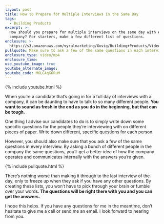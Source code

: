 ```yaml
---
layout: post
title: How to Prepare for Multiple Interviews in the Same Day
tags:
  - Building Products
excerpt: >-
  How should you prepare for multiple interviews on the same day with one
  company? For starters, make a few different list of questions.
enclosure: >-
  https://s3.amazonaws.com/vyralmarketing/Govig/Building+Products/Videos/2017/How+to+Interview+Multiple+Clients+-+Oct+2.mp4
pullquote: Make sure to ask a few of the same questions in each interview.
enclosure_type: video/mp4
enclosure_time:
use_youtube_image: true
youtube_alternate_image:
youtube_code: M6LCAqG6RuM
---
```



{% include youtube.html %}

When you’re a candidate that’s going in for a full day of interviews with a company, it can be daunting to have to talk to so many different people. **You want to sound as fresh in the end as you do in the beginning, but that can be tough.**

One thing I advise our candidates to do is to simply write down some specific questions for the people they’re interviewing with on different pieces of paper. Write down different, specific questions for each person.

However, you should also make sure that you ask a few of the same questions in every interview. By asking a bunch of different people in the company the same questions, you’ll get a better idea of how the company operates and communicates internally with the answers you’re given.

{% include pullquote.html %}

There’s nothing worse than making it through to the last interview of the day, only to freeze up when they ask if you have any other questions. By creating these lists, you won’t have to pick through your brain or fumble over your words. **The questions will be right there with you and you can get the answers.**

I hope this helps. If you have any questions for me in the meantime, don’t hesitate to give me a call or send me an email. I look forward to hearing from you.